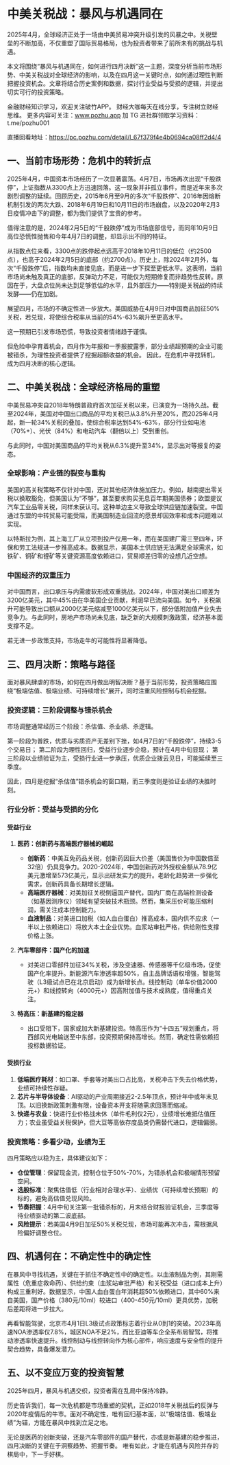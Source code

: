 # 中美关税战：暴风与机遇同在

2025年4月，全球经济正处于一场由中美贸易冲突升级引发的风暴之中。关税壁垒的不断加高，不仅重塑了国际贸易格局，也为投资者带来了前所未有的挑战与机遇。

本文将围绕“暴风与机遇同在，如何进行四月决断”这一主题，深度分析当前市场形势、中美关税战对全球经济的影响，以及在四月这一关键时点，如何通过理性判断把握投资机会。文章将结合历史案例和数据，探讨行业受益与受损的逻辑，并提出切实可行的投资策略。

金融财经知识学习，欢迎关注破竹APP。
财经大咖每天在线分享，专注树立财经思维。
更多内容可关注：www.pozhu.app
加 TG 进社群领取学习资料：t.me/pozhu001

直播回看地址：https://pc.pozhu.com/detail/l_67f379f4e4b0694ca08ff2d4/4

## 一、当前市场形势：危机中的转折点

2025年4月，中国资本市场经历了一次显著震荡。4月7日，市场再次出现“千股跌停”，上证指数从3300点上方迅速回落。这一现象并非孤立事件，而是近年来多次剧烈调整的延续。回顾历史，2015年6月至9月的多次“千股跌停”、2016年因熔断机制引发的两次大跌、2018年6月19日和10月11日的市场崩盘，以及2020年2月3日疫情冲击下的调整，都为我们提供了宝贵的参考。

值得注意的是，2024年2月5日的“千股跌停”成为市场底部信号，而同年10月9日高位恐慌性抛售和今年4月7日的调整，却显示出不同的特征。

从指数点位来看，3300点的跌停起点远高于2018年10月11日的低位（约2500点），也高于2024年2月5日的底部（约2700点）。历史上，除2024年2月外，每次“千股跌停”后，指数均未直接见底，而是进一步下探至更低水平。这表明，当前市场尚未触及真正的底部，反弹动力不足，可能仅为短期修复而非趋势性反转。原因在于，大盘点位尚未达到足够低估的水平，且外部压力——特别是关税战的持续发酵——仍在加剧。

展望四月，市场的不确定性进一步放大。美国威胁在4月9日对中国商品加征50%关税，若兑现，将使综合税率从当前的54%-63%飙升至更高水平。

这一预期已引发市场恐慌，导致投资者情绪趋于谨慎。

但危险中孕育着机会，四月作为年报和一季报披露季，部分业绩超预期的企业可能被错杀，为理性投资者提供了挖掘超额收益的机会。
因此，在危机中寻找转机，成为四月决断的核心逻辑。

## 二、中美关税战：全球经济格局的重塑

中美贸易冲突自2018年特朗普政府首次加征关税以来，已演变为一场持久战。截至2024年，美国对中国出口商品的平均关税已从3.8%升至20%，而2025年4月起，新一轮34%关税的叠加，使综合税率达到54%-63%，部分行业如电池（70%+）、光伏（84%）和电动汽车（翻倍以上）受到重创。

与此同时，中国对美国商品的平均关税从6.3%提升至34%，显示出对等报复的姿态。

### 全球影响：产业链的裂变与重构

美国的高关税策略不仅针对中国，还对其他经济体施加压力。例如，越南提出零关税以换取豁免，但美国认为“不够”，甚至要求购买无息百年期美国债券；欧盟提议汽车工业品零关税，同样未获认可。这种单边主义导致全球供应链加速裂变。中国通过东盟的中转贸易可能受阻，而美国制造业回流的愿景却因效率和成本问题难以实现。

以特斯拉为例，其上海工厂从立项到投产仅用一年，而在美国建厂需三至四年，环保和劳工法规进一步推高成本。数据显示，美国本土供应链无法满足全球需求，如铁矿、铜矿和锂矿等关键资源高度依赖进口，贸易顺差归零的设想几近空想。

### 中国经济的双重压力

对中国而言，出口承压与内需疲软形成双重挑战。2024年，中国对美出口顺差为3200亿美元，其中45%由在华美国企业贡献，利润早已流向美国。如今，关税飙升可能导致出口额从2000亿美元缩减至1000亿美元以下，部分低附加值产业失去竞争力。与此同时，房地产市场尚未见底，缺乏新的大规模刺激政策，经济基本面支撑不足。

若无进一步政策支持，市场走牛的可能性将显著降低。

## 三、四月决断：策略与路径

面对暴风肆虐的市场，如何在四月做出明智决断？基于当前形势，投资策略应围绕“极端估值、极端业绩、可持续增长”展开，同时注重风险控制与机会挖掘。

### 投资逻辑：三阶段调整与错杀机会

市场调整通常经历三个阶段：杀估值、杀业绩、杀逻辑。

第一阶段为普跌，优质与劣质资产无差别下挫，如4月7日的“千股跌停”，持续3-5个交易日；
第二阶段为理性回归，受益行业逐步企稳，预计在4月中旬显现；
第三阶段以业绩验证为主，受损行业进一步承压，优质企业拨云见日，可能延续至三季度。

因此，四月是挖掘“杀估值”错杀机会的窗口期，而三季度则是验证业绩的决胜时刻。

### 行业分析：受益与受损的分化

#### 受益行业

1. **医药：创新药与高端医疗器械的崛起**
   - **创新药**：中美互免药品关税，创新药因巨大价差（美国售价为中国数倍至32倍）仍具竞争力。2020-2024年，中国创新药对外授权金额从78.9亿美元激增至573亿美元，显示出研发实力的提升。老龄化趋势进一步强化需求，创新药具备长期增长逻辑。
   - **高端医疗器械**：对美加征关税倒逼国产替代，国内厂商在高端检测设备（如基因测序仪）领域有望突破技术瓶颈。然而，集采压价可能压缩利润，需关注成本控制能力。
   - **血液制品**：对美进口加税（如人血白蛋白）推高成本，国内供不应求（一半以上依赖进口）将放大本土企业优势。血浆站审批严格，供给刚性支撑价格上涨。

2. **汽车零部件：国产化的加速**
   - 对美进口零部件加征34%关税，涉及变速器、传感器等千亿级市场，促使国产化率提升。新能源汽车渗透率超50%，自主品牌话语权增强，智能驾驶（L3级试点已在北京启动）成为新增长点。线控制动（单车价值2000元+）和线控转向（4000元+）因高附加值与技术成熟度，值得重点关注。

3. **特高压：新基建的稳定器**
   - 出口受阻下，国家或加大新基建投资。特高压作为“十四五”规划重点，将西部风光电输送至中东部，投资预期保持高增长。然而，确定性需依赖招投标数据验证。

#### 受损行业

1. **低端医疗耗材**：如口罩、手套等对美出口占比高，关税冲击下失去价格优势，业绩可持续性存疑。
2. **芯片与半导体设备**：AI驱动的产业周期接近2-2.5年顶点，预计年中或年末见顶。以旧换新政策刺激有限，设备资本开支将随需求回落而缩减。
3. **快递与农业**：快递行业价格战未休（单件毛利仅2元），业绩增长难抵估值压力；农业虽受益关税保护，但大豆等高依存度品类仍需替代进口，逻辑偏弱。

### 投资策略：多看少动，业绩为王

四月策略应以稳为主，具体建议如下：
- **仓位管理**：保留现金流，控制仓位于50%-70%，为错杀机会和极端情形预留空间。
- **选股标准**：聚焦估值低（行业相对合理水平）、业绩优（可持续增长预期）的标的，避免高估值兑现风险。
- **节奏把握**：4月中旬关注第一批错杀标的，月末结合财报验证机会，三季度等待业绩驱动的第二波底部。
- **风险提示**：若美国4月9日加征50%关税兑现，市场可能再次冲击，需根据风险偏好调整仓位。

## 四、机遇何在：不确定性中的确定性

在暴风中寻找机遇，关键在于抓住不确定性中的确定性。以血液制品为例，其刚需属性（危重症救命药）、供给约束（血浆站审批严格）和关税受益（进口成本上升）构成三重利好。数据显示，中国人血白蛋白年消耗超50%依赖进口，其中60%来自美国，国产价格（380元/10ml）较进口（400-450元/10ml）更具优势，加税后差距将进一步拉大。

再看智能驾驶，北京市4月1日L3级试点政策标志着行业从0到1的突破。2023年高速NOA渗透率仅7.8%，城区NOA不足2%，而比亚迪等车企全系布局智驾，将推动渗透率快速提升。线控制动与线控转向作为核心部件，响应速度与安全性的提升契合趋势，具备爆发潜力。

## 五、以不变应万变的投资智慧

2025年四月，暴风与机遇交织，投资者需在乱局中保持冷静。

历史告诉我们，每一次危机都是市场重塑的契机，正如2018年关税战后的反弹与2020年疫情后的牛市。面对不确定性，唯有回归基本面，以“极端估值、极端业绩”为锚，方能在暴风中找到立足之地。

无论是医药的创新突破，还是汽车零部件的国产替代，亦或是新基建的稳步推进，四月决断的关键在于洞察趋势、把握节奏。
唯有如此，才能在机遇与风险并存的棋局中，下一手好棋。